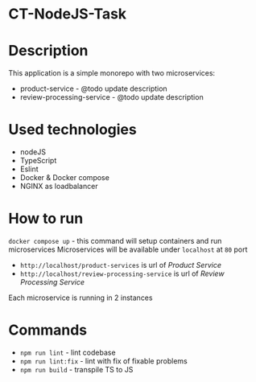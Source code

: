 # CT-NodeJS-Task

# Description
This application is a simple monorepo with two microservices:
- product-service - @todo update description
- review-processing-service - @todo update description

# Used technologies
- nodeJS
- TypeScript
- Eslint
- Docker & Docker compose
- NGINX as loadbalancer

# How to run
`docker compose up` - this command will setup containers and run microservices
Microservices will be available under `localhost` at `80` port
- `http://localhost/product-services` is url of *Product Service*
- `http://localhost/review-processing-service` is url of *Review Processing Service*

Each microservice is running in 2 instances

# Commands
- `npm run lint` - lint codebase
- `npm run lint:fix` - lint with fix of fixable problems
- `npm run build` - transpile TS to JS
